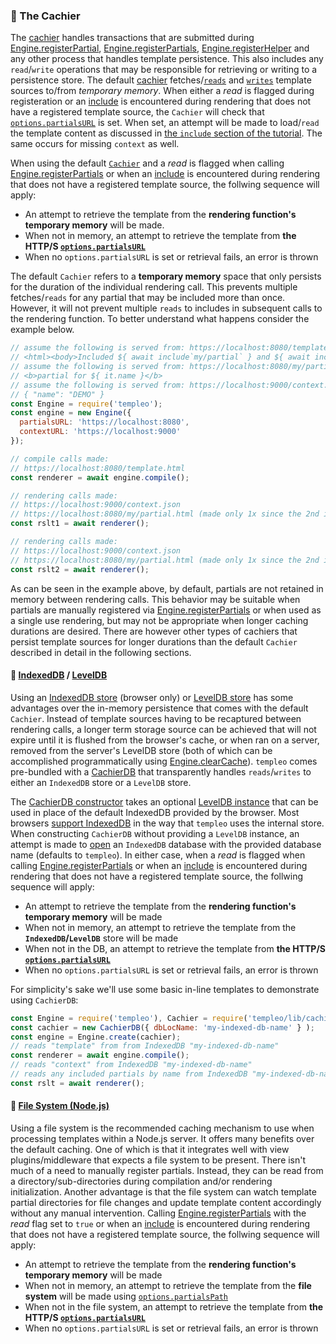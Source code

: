### 🏧 The Cachier
The [cachier](Cachier.html) handles transactions that are submitted during [Engine.registerPartial](Cachier.html#registerPartial), [Engine.registerPartials](Cachier.html#registerPartials), [Engine.registerHelper](Cachier.html#registerHelper) and any other process that handles template persistence. This also includes any `read`/`write` operations that may be responsible for retrieving or writing to a persistence store. The default [cachier](Cachier.html) fetches/[`reads`](Cachier.html#read) and [`writes`](Cachier.html#write) template sources to/from _temporary memory_. When either a _read_ is flagged during registeration or an [include](tutorial-1-basics.html#include) is encountered during rendering that does not have a registered template source, the `Cachier` will check that [`options.partialsURL`](module-templeo_options.html#.Options) is set. When set, an attempt will be made to load/`read` the template content as discussed in [the `include` section of the tutorial](tutorial-1-basics.html#include). The same occurs for missing `context` as well.

When using the default [`Cachier`](Cachier.html) and a _read_ is flagged when calling [Engine.registerPartials](Cachier.html#registerPartials) or when an [include](tutorial-1-basics.html#include) is encountered during rendering that does not have a registered template source, the follwing sequence will apply:
- An attempt to retrieve the template from the __rendering function's temporary memory__ will be made.
- When not in memory, an attempt to retrieve the template from __the HTTP/S [`options.partialsURL`](module-templeo_options.html#.Options)__
- When no `options.partialsURL` is set or retrieval fails, an error is thrown

The default `Cachier` refers to a __temporary memory__ space that only persists for the duration of the individual rendering call. This prevents multiple fetches/`reads` for any partial that may be included more than once. However, it will not prevent multiple `reads` to includes in subsequent calls to the rendering function. To better understand what happens consider the example below.

```js
// assume the following is served from: https://localhost:8080/template.html
// <html><body>Included ${ await include`my/partial` } and ${ await include`my/partial` }</body></html>
// assume the following is served from: https://localhost:8080/my/partial.html
// <b>partial for ${ it.name }</b>
// assume the following is served from: https://localhost:9000/context.json
// { "name": "DEMO" }
const Engine = require('templeo');
const engine = new Engine({
  partialsURL: 'https://localhost:8080',
  contextURL: 'https://localhost:9000'
});

// compile calls made:
// https://localhost:8080/template.html
const renderer = await engine.compile();

// rendering calls made:
// https://localhost:9000/context.json
// https://localhost:8080/my/partial.html (made only 1x since the 2nd include will be in temp cache)
const rslt1 = await renderer();

// rendering calls made:
// https://localhost:9000/context.json
// https://localhost:8080/my/partial.html (made only 1x since the 2nd include will be in temp cache)
const rslt2 = await renderer();
```

As can be seen in the example above, by default, partials are not retained in memory between rendering calls. This behavior may be suitable when partials are manually registered via [Engine.registerPartials](Cachier.html#registerPartials) or when used as a single use rendering, but may not be appropriate when longer caching durations are desired. There are however other types of cachiers that persist template sources for longer durations than the default `Cachier` described in detail in the following sections.

#### 🏦 [IndexedDB](https://developer.mozilla.org/en-US/docs/Web/API/IndexedDB_API) / [LevelDB](https://www.npmjs.com/package/level) <sub id="db"></sub>

Using an [IndexedDB store](https://developer.mozilla.org/en-US/docs/Web/API/IndexedDB_API) (browser only) or [LevelDB store](https://www.npmjs.com/package/level) has some advantages over the in-memory persistence that comes with the default `Cachier`. Instead of template sources having to be recaptured between rendering calls, a longer term storage source can be achieved that will not expire until it is flushed from the browser's cache, or when ran on a server, removed from the server's LevelDB store (both of which can be accomplished programmatically using [Engine.clearCache](module-templeo-Engine.html#clearCache)). `templeo` comes pre-bundled with a [CachierDB](CachierDB.html) that transparently handles `reads`/`writes` to either an `IndexedDB` store or a `LevelDB` store.

The [CachierDB constructor](CachierDB.html) takes an optional [LevelDB instance](https://www.npmjs.com/package/level) that can be used in place of the default IndexedDB provided by the browser. Most browsers [support IndexedDB](https://caniuse.com/indexeddb) in the way that `templeo` uses the internal store. When constructing `CachierDB` without providing a `LevelDB` instance, an attempt is made to [open](https://developer.mozilla.org/en-US/docs/Web/API/IDBFactory/open) an `IndexedDB` database with the provided database name (defaults to `templeo`). In either case, when a _read_ is flagged when calling [Engine.registerPartials](Cachier.html#registerPartials) or when an [include](tutorial-1-basics.html#include) is encountered during rendering that does not have a registered template source, the follwing sequence will apply:
- An attempt to retrieve the template from the __rendering function's temporary memory__ will be made
- When not in memory, an attempt to retrieve the template from the __`IndexedDB`/`LevelDB`__ store will be made
- When not in the DB, an attempt to retrieve the template from __the HTTP/S [`options.partialsURL`](module-templeo_options.html#.Options)__
- When no `options.partialsURL` is set or retrieval fails, an error is thrown

For simplicity's sake we'll use some basic in-line templates to demonstrate using `CachierDB`:

```js
const Engine = require('templeo'), Cachier = require('templeo/lib/cachier-db');
const cachier = new CachierDB({ dbLocName: 'my-indexed-db-name' } );
const engine = Engine.create(cachier);
// reads "template" from from IndexedDB "my-indexed-db-name"
const renderer = await engine.compile();
// reads "context" from IndexedDB "my-indexed-db-name"
// reads any included partials by name from IndexedDB "my-indexed-db-name"
const rslt = await renderer();
```

#### 📁 [File System (Node.js)](https://nodejs.org/api/fs.html) <sub id="fs"></sub>

Using a file system is the recommended caching mechanism to use when processing templates within a Node.js server. It offers many benefits over the default caching. One of which is that it integrates well with view plugins/middleware that expects a file system to be present. There isn't much of a need to manually register partials. Instead, they can be read from a directory/sub-directories during compilation and/or rendering initialization. Another advantage is that the file system can watch template partial directories for file changes and update template content accordingly without any manual intervention. Calling [Engine.registerPartials](Cachier.html#registerPartials) with the _read_ flag set to `true` or when an [include](tutorial-1-basics.html#include) is encountered during rendering that does not have a registered template source, the follwing sequence will apply:
- An attempt to retrieve the template from the __rendering function's temporary memory__ will be made
- When not in memory, an attempt to retrieve the template from the __file system__ will be made using [`options.partialsPath`](module-templeo_options.html#.FileOptions)
- When not in the file system, an attempt to retrieve the template from __the HTTP/S [`options.partialsURL`](module-templeo_options.html#.Options)__
- When no `options.partialsURL` is set or retrieval fails, an error is thrown
